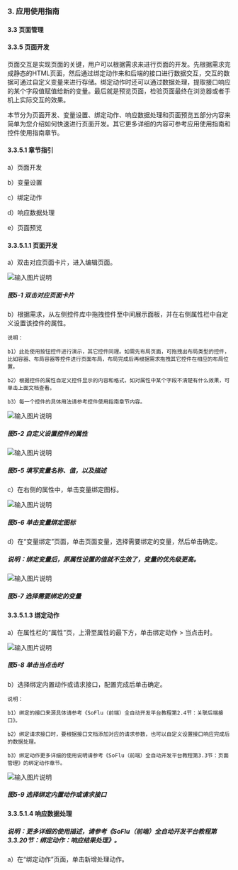 ### 3. 应用使用指南

#### 3.3 页面管理

#### 3.3.5 页面开发

页面交互是实现页面的关键，用户可以根据需求来进行页面的开发。先根据需求完成静态的HTML页面，然后通过绑定动作来和后端的接口进行数据交互，交互的数据可通过自定义变量来进行存储。绑定动作时还可以通过数据处理，提取接口响应的某个字段值赋值给新的变量。最后就是预览页面，检验页面最终在浏览器或者手机上实际交互的效果。

本节分为页面开发、变量设置、绑定动作、响应数据处理和页面预览五部分内容来简单为您介绍如何快速进行页面开发。其它更多详细的内容可参考应用使用指南和控件使用指南章节。

#### 3.3.5.1 章节指引

a）页面开发

b）变量设置

c）绑定动作

d）响应数据处理

e）页面预览

#### 3.3.5.1.1 页面开发

a）双击对应页面卡片，进入编辑页面。

![输入图片说明](../../../../images/%20SoFlu%EF%BC%88%E5%89%8D%E7%AB%AF%EF%BC%89%E5%85%A8%E8%87%AA%E5%8A%A8%E5%BC%80%E5%8F%91%E5%B9%B3%E5%8F%B0%E6%95%99%E7%A8%8B/1.%20%E6%9C%80%E6%96%B0%E7%89%88%E6%9C%AC%20-%20%E6%9B%B4%E6%96%B0%E6%97%A5%E6%9C%9F%20-%202023.01.10/3.%20%E5%BA%94%E7%94%A8%E4%BD%BF%E7%94%A8%E6%8C%87%E5%8D%97/3.%20%E9%A1%B5%E9%9D%A2%E7%AE%A1%E7%90%86/5-1.png)

##### 图5-1 双击对应页面卡片

b）根据需求，从左侧控件库中拖拽控件至中间展示面板，并在右侧属性栏中自定义设置该控件的属性。

```
说明：

b1）此处使用按钮控件进行演示，其它控件同理。如需先布局页面，可拖拽出布局类型的控件，比如容器、布局容器等控件进行页面布局，布局完成后再根据需求拖拽其它控件在相应的布局位置。

b2）根据控件的属性自定义控件显示的内容和格式，如对属性中某个字段不清楚有什么效果，可单击上面文档查看。

b3）每一个控件的具体用法请参考控件使用指南章节内容。
```

![输入图片说明](../../../../images/%20SoFlu%EF%BC%88%E5%89%8D%E7%AB%AF%EF%BC%89%E5%85%A8%E8%87%AA%E5%8A%A8%E5%BC%80%E5%8F%91%E5%B9%B3%E5%8F%B0%E6%95%99%E7%A8%8B/1.%20%E6%9C%80%E6%96%B0%E7%89%88%E6%9C%AC%20-%20%E6%9B%B4%E6%96%B0%E6%97%A5%E6%9C%9F%20-%202023.01.10/3.%20%E5%BA%94%E7%94%A8%E4%BD%BF%E7%94%A8%E6%8C%87%E5%8D%97/3.%20%E9%A1%B5%E9%9D%A2%E7%AE%A1%E7%90%86/5-2.png)

##### 图5-2 自定义设置控件的属性

![输入图片说明](../../../../images/%20SoFlu%EF%BC%88%E5%89%8D%E7%AB%AF%EF%BC%89%E5%85%A8%E8%87%AA%E5%8A%A8%E5%BC%80%E5%8F%91%E5%B9%B3%E5%8F%B0%E6%95%99%E7%A8%8B/1.%20%E6%9C%80%E6%96%B0%E7%89%88%E6%9C%AC%20-%20%E6%9B%B4%E6%96%B0%E6%97%A5%E6%9C%9F%20-%202023.01.10/3.%20%E5%BA%94%E7%94%A8%E4%BD%BF%E7%94%A8%E6%8C%87%E5%8D%97/3.%20%E9%A1%B5%E9%9D%A2%E7%AE%A1%E7%90%86/5-5.png)

##### 图5-5 填写变量名称、值，以及描述

c）在右侧的属性中，单击变量绑定图标。

![输入图片说明](../../../../images/%20SoFlu%EF%BC%88%E5%89%8D%E7%AB%AF%EF%BC%89%E5%85%A8%E8%87%AA%E5%8A%A8%E5%BC%80%E5%8F%91%E5%B9%B3%E5%8F%B0%E6%95%99%E7%A8%8B/1.%20%E6%9C%80%E6%96%B0%E7%89%88%E6%9C%AC%20-%20%E6%9B%B4%E6%96%B0%E6%97%A5%E6%9C%9F%20-%202023.01.10/3.%20%E5%BA%94%E7%94%A8%E4%BD%BF%E7%94%A8%E6%8C%87%E5%8D%97/3.%20%E9%A1%B5%E9%9D%A2%E7%AE%A1%E7%90%86/5-6.png)

##### 图5-6 单击变量绑定图标

d）在“变量绑定”页面，单击页面变量，选择需要绑定的变量，然后单击确定。

##### 说明：绑定变量后，原属性设置的值就不生效了，变量的优先级更高。

![输入图片说明](../../../../images/%20SoFlu%EF%BC%88%E5%89%8D%E7%AB%AF%EF%BC%89%E5%85%A8%E8%87%AA%E5%8A%A8%E5%BC%80%E5%8F%91%E5%B9%B3%E5%8F%B0%E6%95%99%E7%A8%8B/1.%20%E6%9C%80%E6%96%B0%E7%89%88%E6%9C%AC%20-%20%E6%9B%B4%E6%96%B0%E6%97%A5%E6%9C%9F%20-%202023.01.10/3.%20%E5%BA%94%E7%94%A8%E4%BD%BF%E7%94%A8%E6%8C%87%E5%8D%97/3.%20%E9%A1%B5%E9%9D%A2%E7%AE%A1%E7%90%86/5-7.png)

##### 图5-7 选择需要绑定的变量

#### 3.3.5.1.3 绑定动作

a）在属性栏的“属性”页，上滑至属性的最下方，单击绑定动作 > 当点击时。

![输入图片说明](../../../../images/%20SoFlu%EF%BC%88%E5%89%8D%E7%AB%AF%EF%BC%89%E5%85%A8%E8%87%AA%E5%8A%A8%E5%BC%80%E5%8F%91%E5%B9%B3%E5%8F%B0%E6%95%99%E7%A8%8B/1.%20%E6%9C%80%E6%96%B0%E7%89%88%E6%9C%AC%20-%20%E6%9B%B4%E6%96%B0%E6%97%A5%E6%9C%9F%20-%202023.01.10/3.%20%E5%BA%94%E7%94%A8%E4%BD%BF%E7%94%A8%E6%8C%87%E5%8D%97/3.%20%E9%A1%B5%E9%9D%A2%E7%AE%A1%E7%90%86/5-8.png)

##### 图5-8 单击当点击时

b）选择绑定内置动作或请求接口，配置完成后单击确定。

```
说明：

b1）绑定的接口来源具体请参考《SoFlu（前端）全自动开发平台教程第2.4节：关联后端接口》。

b2）绑定请求接口时，要根据接口文档添加对应的请求参数，也可以自定义设置接口响应完成后的数据处理。

b3）绑定动作更多详细的使用说明请参考《SoFlu（前端）全自动开发平台教程第3.3节：页面管理》的绑定动作章节。
```

![输入图片说明](../../../../images/%20SoFlu%EF%BC%88%E5%89%8D%E7%AB%AF%EF%BC%89%E5%85%A8%E8%87%AA%E5%8A%A8%E5%BC%80%E5%8F%91%E5%B9%B3%E5%8F%B0%E6%95%99%E7%A8%8B/1.%20%E6%9C%80%E6%96%B0%E7%89%88%E6%9C%AC%20-%20%E6%9B%B4%E6%96%B0%E6%97%A5%E6%9C%9F%20-%202023.01.10/3.%20%E5%BA%94%E7%94%A8%E4%BD%BF%E7%94%A8%E6%8C%87%E5%8D%97/3.%20%E9%A1%B5%E9%9D%A2%E7%AE%A1%E7%90%86/5-9.png)

##### 图5-9 选择绑定内置动作或请求接口

#### 3.3.5.1.4 响应数据处理

##### 说明：更多详细的使用描述，请参考《SoFlu（前端）全自动开发平台教程第3.3.20节：绑定动作：响应结果处理》。

a）在“绑定动作”页面，单击新增处理动作。
